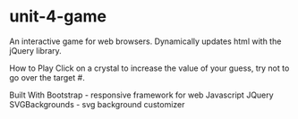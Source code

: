 # unit-4-game
An interactive game for web browsers. Dynamically updates html with the jQuery library.


How to Play
Click on a crystal to increase the value of your guess, try not to go over the target #.

Built With
Bootstrap - responsive framework for web
Javascript
JQuery
SVGBackgrounds - svg background customizer
